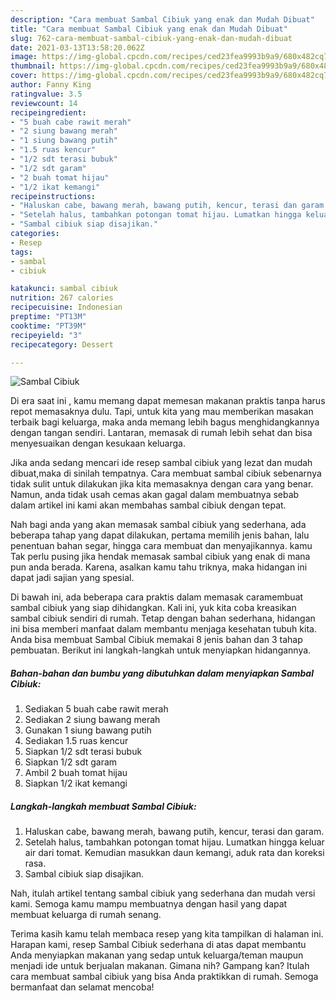 ```yaml
---
description: "Cara membuat Sambal Cibiuk yang enak dan Mudah Dibuat"
title: "Cara membuat Sambal Cibiuk yang enak dan Mudah Dibuat"
slug: 762-cara-membuat-sambal-cibiuk-yang-enak-dan-mudah-dibuat
date: 2021-03-13T13:58:20.062Z
image: https://img-global.cpcdn.com/recipes/ced23fea9993b9a9/680x482cq70/sambal-cibiuk-foto-resep-utama.jpg
thumbnail: https://img-global.cpcdn.com/recipes/ced23fea9993b9a9/680x482cq70/sambal-cibiuk-foto-resep-utama.jpg
cover: https://img-global.cpcdn.com/recipes/ced23fea9993b9a9/680x482cq70/sambal-cibiuk-foto-resep-utama.jpg
author: Fanny King
ratingvalue: 3.5
reviewcount: 14
recipeingredient:
- "5 buah cabe rawit merah"
- "2 siung bawang merah"
- "1 siung bawang putih"
- "1.5 ruas kencur"
- "1/2 sdt terasi bubuk"
- "1/2 sdt garam"
- "2 buah tomat hijau"
- "1/2 ikat kemangi"
recipeinstructions:
- "Haluskan cabe, bawang merah, bawang putih, kencur, terasi dan garam."
- "Setelah halus, tambahkan potongan tomat hijau. Lumatkan hingga keluar air dari tomat. Kemudian masukkan daun kemangi, aduk rata dan koreksi rasa."
- "Sambal cibiuk siap disajikan."
categories:
- Resep
tags:
- sambal
- cibiuk

katakunci: sambal cibiuk 
nutrition: 267 calories
recipecuisine: Indonesian
preptime: "PT13M"
cooktime: "PT39M"
recipeyield: "3"
recipecategory: Dessert

---
```



![Sambal Cibiuk](https://img-global.cpcdn.com/recipes/ced23fea9993b9a9/680x482cq70/sambal-cibiuk-foto-resep-utama.jpg)

Di era  saat ini , kamu memang dapat memesan makanan praktis tanpa harus repot memasaknya dulu. Tapi, untuk kita yang mau memberikan masakan terbaik bagi keluarga, maka anda memang lebih bagus menghidangkannya dengan tangan sendiri. Lantaran, memasak di rumah lebih sehat dan bisa menyesuaikan dengan kesukaan keluarga.

Jika anda sedang mencari ide resep sambal cibiuk yang lezat dan mudah dibuat,maka di sinilah tempatnya. Cara membuat sambal cibiuk  sebenarnya tidak sulit untuk dilakukan jika kita memasaknya dengan cara yang benar. Namun, anda tidak usah cemas akan gagal dalam membuatnya 
sebab dalam artikel ini kami akan membahas sambal cibiuk dengan tepat.  



Nah bagi anda yang akan memasak sambal cibiuk yang sederhana, ada beberapa tahap yang dapat dilakukan, pertama memilih jenis bahan, lalu penentuan bahan segar, hingga cara membuat dan menyajikannya. kamu Tak perlu pusing jika hendak memasak sambal cibiuk yang enak di mana pun anda berada. Karena, asalkan kamu  tahu triknya, maka hidangan ini dapat jadi sajian yang spesial.

Di bawah ini, ada beberapa cara praktis  dalam memasak caramembuat sambal cibiuk yang siap dihidangkan. Kali ini, yuk kita coba kreasikan sambal cibiuk sendiri di rumah. Tetap dengan bahan sederhana, hidangan ini bisa memberi manfaat dalam membantu menjaga kesehatan tubuh kita. Anda bisa membuat Sambal Cibiuk memakai 8 jenis bahan dan 3 tahap pembuatan. Berikut ini langkah-langkah untuk menyiapkan hidangannya.

<!--inarticleads1-->

##### Bahan-bahan dan bumbu yang dibutuhkan dalam menyiapkan Sambal Cibiuk:

1. Sediakan 5 buah cabe rawit merah
1. Sediakan 2 siung bawang merah
1. Gunakan 1 siung bawang putih
1. Sediakan 1.5 ruas kencur
1. Siapkan 1/2 sdt terasi bubuk
1. Siapkan 1/2 sdt garam
1. Ambil 2 buah tomat hijau
1. Siapkan 1/2 ikat kemangi




<!--inarticleads2-->

##### Langkah-langkah membuat Sambal Cibiuk:

1. Haluskan cabe, bawang merah, bawang putih, kencur, terasi dan garam.
1. Setelah halus, tambahkan potongan tomat hijau. Lumatkan hingga keluar air dari tomat. Kemudian masukkan daun kemangi, aduk rata dan koreksi rasa.
1. Sambal cibiuk siap disajikan.




Nah, itulah artikel tentang  sambal cibiuk  yang sederhana dan mudah versi kami. Semoga kamu mampu membuatnya dengan hasil yang dapat membuat keluarga di rumah senang. 

Terima kasih kamu telah membaca resep yang kita tampilkan di halaman ini. Harapan kami, resep  Sambal Cibiuk sederhana di atas dapat membantu Anda menyiapkan makanan yang sedap untuk keluarga/teman maupun menjadi ide untuk berjualan makanan. Gimana nih? Gampang kan? Itulah cara membuat sambal cibiuk yang bisa Anda praktikkan di rumah. Semoga bermanfaat dan selamat mencoba!

